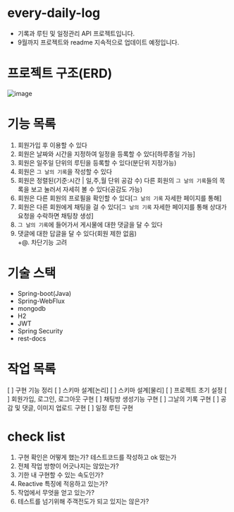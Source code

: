 # every-daily-log 

- 기록과 루틴 및 일정관리 API 프로젝트입니다.
- 9월까지 프로젝트와 readme 지속적으로 업데이트 예정입니다.
  
# 프로젝트 구조(ERD) <br>
![image](https://github.com/user-attachments/assets/cdd90f74-b2ac-4040-ae76-6b69ae91c8b3)



# 기능 목록
01. 회원가입 후 이용할 수 있다
02. 회원은 날짜와 시간을 지정하여 일정을 등록할 수 있다[하루종일 가능]
03. 회원은 일주일 단위의 루틴을 등록할 수 있다(분단위 지정가능)
04. 회원은 `그 날의 기록`을 작성할 수 있다
05. 회원은 정렬된(기준:시간 | 일,주,월 단위 공감 수) 다른 회원의 `그 날의 기록`들의 목록을 보고 눌러서 자세히 볼 수 있다(공감도 가능)
06. 회원은 다른 회원의 프로필을 확인할 수 있다[`그 날의 기록` 자세한 페이지를 통해]
07. 회원은 다른 회원에게 채팅을 걸 수 있다[`그 날의 기록` 자세한 페이지를 통해 상대가 요청을 수락하면 채팅창 생성]
08. `그 날의 기록`에 들어가서 게시물에 대한 댓글을 달 수 있다
09. 댓글에 대한 답글을 달 수 있다(회원 제한 없음)<br>
+@. 차단기능 고려



# 기술 스택
- Spring-boot(Java)
- Spring-WebFlux
- mongodb
- H2
- JWT
- Spring Security
- rest-docs



# 작업 목록
[ ] 구현 기능 정리
[ ] 스키마 설계[논리]
[ ] 스키마 설계[물리]
[ ] 프로젝트 초기 설정
[ ] 회원가입, 로그인, 로그아웃 구현
[ ] 채팅방 생성기능 구현
[ ] 그날의 기록 구현
[ ] 공감 및 댓글, 이미지 업로드 구현
[ ] 일정 루틴 구현



# check list
01. 구현 확인은 어떻게 했는가? 테스트코드를 작성하고 ok 떴는가
02. 전체 작업 방향이 어긋나지는 않았는가?
03. 기한 내 구현할 수 있는 속도인가?
04. Reactive 특징에 적응하고 있는가?
05. 작업에서 무엇을 얻고 있는가?
06. 테스트를 넘기위해 주객전도가 되고 있지는 않은가?
